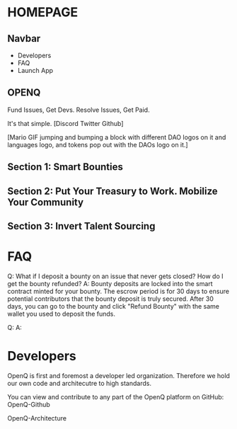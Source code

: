 # HOMEPAGE

## Navbar
- Developers
- FAQ
- Launch App

## OPENQ
Fund Issues, Get Devs.
Resolve Issues, Get Paid.

It's that simple.
[Discord Twitter Github]

[Mario GIF jumping and bumping a block with different DAO logos on it and languages logo, and tokens pop out with the DAOs logo on it.]

## Section 1: Smart Bounties

## Section 2: Put Your Treasury to Work. Mobilize Your Community

## Section 3: Invert Talent Sourcing

# FAQ

Q: What if I deposit a bounty on an issue that never gets closed? How do I get the bounty refunded?
A: Bounty deposits are locked into the smart contract minted for your bounty. 
The escrow period is for 30 days to ensure potential contributors that the bounty deposit is truly secured.
After 30 days, you can go to the bounty and click "Refund Bounty" with the same wallet you used to deposit the funds.

Q: 
A: 

# Developers

OpenQ is first and foremost a developer led organization. Therefore we hold our own code and architecutre to high standards.

You can view and contribute to any part of the OpenQ platform on GitHub: OpenQ-Github

OpenQ-Architecture
